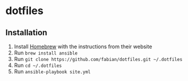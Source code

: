 # dotfiles

## Installation

1. Install [Homebrew](http://brew.sh) with the instructions from their website
2. Run `brew install ansible`
3. Run `git clone https://github.com/fabian/dotfiles.git ~/.dotfiles`
4. Run `cd ~/.dotfiles`
5. Run `ansible-playbook site.yml`
